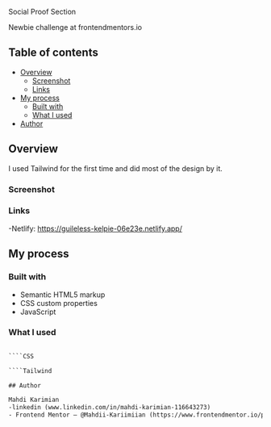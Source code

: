  Social Proof Section

 Newbie challenge at frontendmentors.io 

## Table of contents

- [Overview](#overview)
  - [Screenshot](#screenshot)
  - [Links](#links)
- [My process](#my-process)
  - [Built with](#built-with)
  - [What I used](#what-i-learned)
- [Author](#author)

## Overview
I used Tailwind for the first time and did most of the design by it.

### Screenshot

### Links
-Netlify: https://guileless-kelpie-06e23e.netlify.app/
## My process

### Built with

- Semantic HTML5 markup
- CSS custom properties
- JavaScript

### What I used

````HTML

````CSS

````Tailwind

## Author

Mahdi Karimian
-linkedin (www.linkedin.com/in/mahdi-karimian-116643273)
- Frontend Mentor – @Mahdii-Kariimiian (https://www.frontendmentor.io/profile/Mahdii-Kariimiian)


